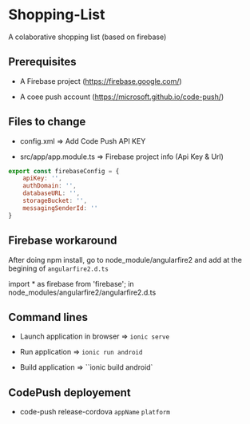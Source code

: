 # Shopping-List

A colaborative shopping list (based on firebase)

## Prerequisites

* A Firebase project (https://firebase.google.com/)

* A coee push account (https://microsoft.github.io/code-push/)

## Files to change

* config.xml => Add Code Push API KEY 

* src/app/app.module.ts => Firebase project info (Api Key & Url)

``` javascript
export const firebaseConfig = {
    apiKey: '',
    authDomain: '',
    databaseURL: '',
    storageBucket: '',
    messagingSenderId: ''
} 
```

## Firebase workaround

After doing npm install, go to node_module/angularfire2 and add at the begining of `angularfire2.d.ts`

import * as firebase from 'firebase'; in node_modules/angularfire2/angularfire2.d.ts

## Command lines

* Launch application in browser => `ionic serve`

* Run application => `ionic run android`

* Build application => ``ionic build android`

## CodePush deployement

* code-push release-cordova `appName` `platform`
